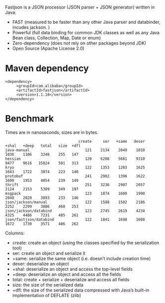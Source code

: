 Fastjson is a JSON processor (JSON parser + JSON generator) written in Java:
* FAST (measured to be faster than any other Java parser and databinder, incudes jackson. )
* Powerful (full data binding for common JDK classes as well as any Java Bean class, Collection, Map, Date or enum)
* Zero-dependency (does not rely on other packages beyond JDK)
* Open Source (Apache License 2.0)

# Maven dependency
    <dependency>
         <groupId>com.alibaba</groupId>
         <artifactId>fastjson</artifactId>
         <version>1.1.18</version>
    </dependency>

# Benchmark
Times are in nanoseconds, sizes are in bytes.

                                     create     ser   +same   deser   +shal   +deep   total   size  +dfl
    java-manual                         121    2134    2049    1010    1036    1106    3240    255   147
    hessian                             120    6208    5681    9310    9477    9616   15824    501   313
    kryo                                122    1353    1283    1625    1643    1722    3074    223   140
    protobuf                            241    2902    1396    1622    1690    1953    4854    239   149
    thrift                              251    3236    2987    2057    2124    2153    5389    349   197
    msgpack                             123    1874    1609    1990    2048    2020    3893    233   146
    json/jackson/manual                 122    1588    1502    2186    2252    2299    3886    468   253
    json/jackson/databind               123    2745    2619    4234    4325    4486    7231    485   261
    json/fastjson/databind              122    1841    1698    1608    1672    1730    3571    486   262

Columns: <br/>
* create: create an object (using the classes specified by the serialization tool)
* ser: create an object and serialize it
* +same: serialize the same object (i.e. doesn’t include creation time)
* deser: deserialize an object
* +shal: deserialize an object and access the top-level fields
* +deep: deserialize an object and access all the fields
* total: create + serialize + deserialize and access all fields
* size: the size of the serialized data
* +dfl: the size of the serialized data compressed with Java’s built-in implementation of DEFLATE (zlib)